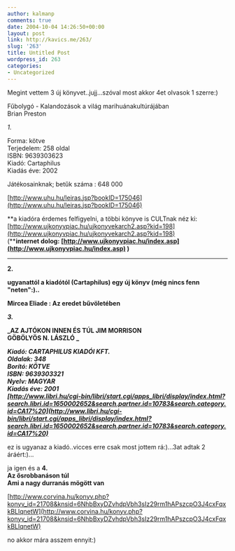 ```yaml
---
author: kalmanp
comments: true
date: 2004-10-04 14:26:50+00:00
layout: post
link: http://kavics.me/263/
slug: '263'
title: Untitled Post
wordpress_id: 263
categories:
- Uncategorized
---
```


Megint vettem 3 új könyvet..jujj...szóval most akkor 4et olvasok 1 szerre:)




Fűbolygó - Kalandozások a világ marihuánakultúrájában  
Brian Preston   





_1._




Forma: kötve   
Terjedelem: 258 oldal   
ISBN: 9639303623   
Kiadó: Cartaphilus   
Kiadás éve: 2002 




Játékosainknak; betűk száma : 648 000




[http://www.uhu.hu/leiras.jsp?bookID=175046](http://www.uhu.hu/leiras.jsp?bookID=175046)




**a kiadóra érdemes felfigyelni, a többi könyve is CULTnak néz ki: [http://www.ujkonyvpiac.hu/ujkonyvekarch2.asp?kid=198](http://www.ujkonyvpiac.hu/ujkonyvekarch2.asp?kid=198)   
(****internet dolog: [http://www.ujkonyvpiac.hu/index.asp](http://www.ujkonyvpiac.hu/index.asp) )**




****




**2.**




**ugyanattól a kiadótól (Cartaphilus) egy új könyv (még nincs fenn "neten":)..**




**Mircea Eliade : Az eredet bűvöletében**




**_3._**




**_AZ AJTÓKON INNEN ÉS TÚL JIM MORRISON   
GÖBÖLYÖS N. LÁSZLÓ _**




**_Kiadó: CARTAPHILUS KIADÓI KFT.  
Oldalak: 348  
Borító: KÖTVE  
ISBN: 9639303321  
Nyelv: MAGYAR  
Kiadás éve: 2001  
[http://www.libri.hu/cgi-bin/libri/start.cgi/apps_libri/display/index.html?search.libri.id=1650002652&search.partner.id=10783&search.category.id=CA17%20](http://www.libri.hu/cgi-bin/libri/start.cgi/apps_libri/display/index.html?search.libri.id=1650002652&search.partner.id=10783&search.category.id=CA17%20)_**







ez is ugyanaz a kiadó..vicces erre csak most jottem rá:)...3at adtak 2 áráért:)...




ja igen és a **4.  
Az ősrobbanáson túl   
Ami a nagy durranás mögött van**




[http://www.corvina.hu/konyv.php?konyv_id=21708&knsid=6NhbBxyDZvhdpVbh3sIz29rm1hAPszcpO3J4cxFqxkBLlqnetW](http://www.corvina.hu/konyv.php?konyv_id=21708&knsid=6NhbBxyDZvhdpVbh3sIz29rm1hAPszcpO3J4cxFqxkBLlqnetW)







no akkor mára asszem ennyit:)
